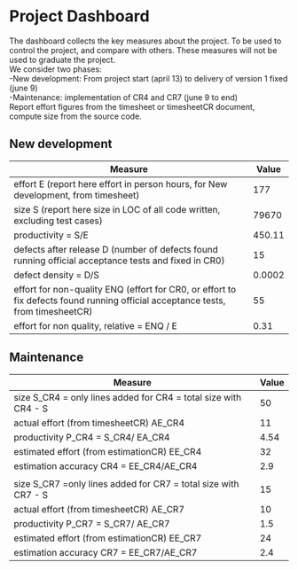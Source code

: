 # Project Dashboard

The dashboard collects the key measures about the project.
To be used to control the project, and compare with others. These measures will not be used to graduate the project. <br>
We consider two phases: <br>
-New development: From project start (april 13) to delivery of version 1 fixed (june 9)  <br>
-Maintenance: implementation of CR4 and CR7 (june 9 to end)   <br>
Report effort figures from the timesheet or timesheetCR document, compute size from the source code.

## New development 
| Measure| Value |
|---|---|
|effort E (report here effort in person hours, for New development, from timesheet)  | 177 |
|size S (report here size in LOC of all code written, excluding test cases)  | 79670 |
|productivity = S/E | 450.11 |
|defects after release D (number of defects found running official acceptance tests and fixed in CR0) | 15 |
|defect density = D/S| 0.0002 |
| effort for non-quality ENQ (effort for CR0, or effort to fix defects found running official acceptance tests, from timesheetCR) | 55 |
| effort for non quality, relative = ENQ / E | 0.31 |

## Maintenance

| Measure | Value|
|---|---|
| size S_CR4 = only lines added for CR4 = total size with CR4 - S | 50 |
| actual effort (from timesheetCR) AE_CR4 | 11 |
| productivity P_CR4 = S_CR4/ EA_CR4 | 4.54 |
| estimated effort (from estimationCR) EE_CR4 | 32 |
|estimation accuracy CR4 = EE_CR4/AE_CR4  | 2.9 |
|||
| size S_CR7 =only lines added for CR7 = total size with CR7 - S | 15 |
| actual effort (from timesheetCR) AE_CR7 | 10 |
| productivity P_CR7 = S_CR7/ AE_CR7 | 1.5 |
| estimated effort (from estimationCR) EE_CR7 | 24 |
|estimation accuracy CR7 = EE_CR7/AE_CR7  | 2.4 |